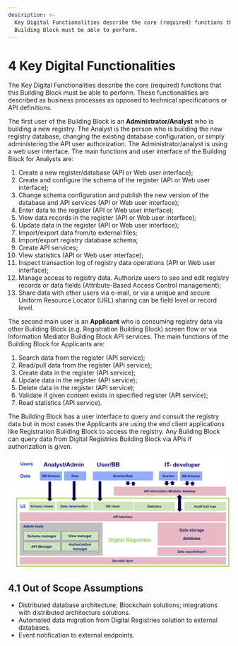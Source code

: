 ```yaml
---
description: >-
  Key Digital Functionalities describe the core (required) functions that this
  Building Block must be able to perform.
---
```


# 4 Key Digital Functionalities

The Key Digital Functionalities describe the core (required) functions that this Building Block must be able to perform. These functionalities are described as business processes as opposed to technical specifications or API definitions.

The first user of the Building Block is an **Administrator/Analyst** who is building a new registry. The Analyst is the person who is building the new registry database, changing the existing database configuration, or simply administering the API user authorization. The Administrator/analyst is using a web user interface. The main functions and user interface of the Building Block for Analysts are:

1. Create a new register/database (API or Web user interface);
2. Create and configure the schema of the register (API or Web user interface);
3. Change schema configuration and publish the new version of the database and API services (API or Web user interface);
4. Enter data to the register (API or Web user interface);
5. View data records in the register (API or Web user interface);
6. Update data in the register (API or Web user interface);
7. Import/export data from/to external files;
8. Import/export registry database schema;
9. Create API services;
10. View statistics (API or Web user interface);
11. Inspect transaction log of registry data operations (API or Web user interface);
12. Manage access to registry data. Authorize users to see and edit registry records or data fields (Attribute-Based Access Control management);
13. Share data with other users via e-mail, or via a unique and secure Uniform Resource Locator (URL) sharing can be field level or record level.

The second main user is an **Applicant** who is consuming registry data via other Building Block (e.g. Registration Building Block) screen flow or via Information Mediator Building Block API services. The main functions of the Building Block for Applicants are:

1. Search data from the register (API service);
2. Read/pull data from the register (API service);
3. Create data in the register (API service);
4. Update data in the register (API service);
5. Delete data in the register (API service);
6. Validate if given content exists in specified register (API service);
7. Read statistics (API service).

The Building Block has a user interface to query and consult the registry data but in most cases the Applicants are using the end client applications like Registration Building Block to access the registry. Any Building Block can query data from Digital Registries Building Block via APIs if authorization is given.

![Digital registries functional components](<.gitbook/assets/image3 (1) (1).png>)

## 4.1 Out of Scope Assumptions

* Distributed database architecture; Blockchain solutions; integrations with distributed architecture solutions.
* Automated data migration from Digital Registries solution to external databases.
* Event notification to external endpoints.
